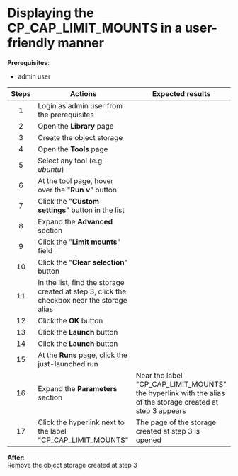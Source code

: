 # Displaying the CP_CAP_LIMIT_MOUNTS in a user-friendly manner

**Prerequisites**:

- admin user

| Steps | Actions | Expected results |
| :---: | --- | --- |
| 1 | Login as admin user from the prerequisites | |
| 2 | Open the **Library** page | |
| 3 | Create the object storage | |
| 4 | Open the **Tools** page | |
| 5 | Select any tool (e.g. _ubuntu_) | |
| 6 | At the tool page, hover over the "**Run v**" button | |
| 7 | Click the "**Custom settings**" button in the list | |
| 8 | Expand the **Advanced** section | |
| 9 | Click the "**Limit mounts**" field | |
| 10 | Click the "**Clear selection**" button | |
| 11 | In the list, find the storage created at step 3, click the checkbox near the storage alias | |
| 12 | Click the **OK** button | |
| 13 | Click the **Launch** button | |
| 14 | Click the **Launch** button | |
| 15 | At the **Runs** page, click the just-launched run | |
| 16 | Expand the **Parameters** section | Near the label "CP\_CAP\_LIMIT\_MOUNTS" the hyperlink with the alias of the storage created at step 3 appears |
| 17 | Click the hyperlink next to the label "CP\_CAP\_LIMIT\_MOUNTS" | The page of the storage created at step 3 is opened |

**After**:  
Remove the object storage created at step 3